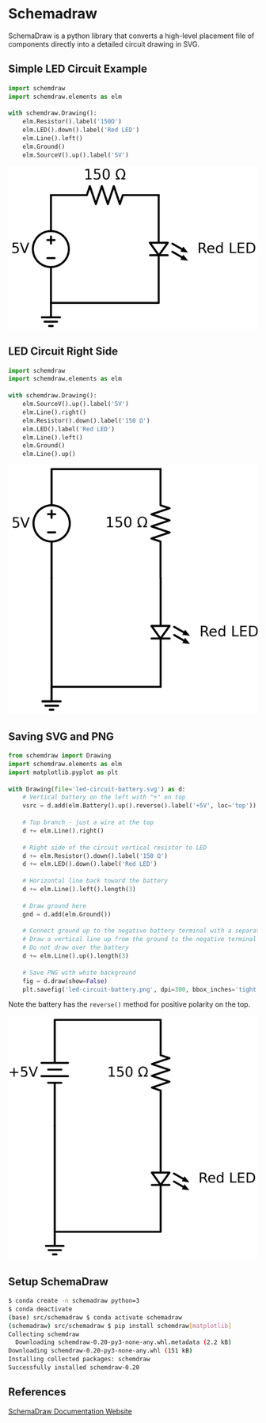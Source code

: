 # Schemadraw

SchemaDraw is a python library that converts a high-level
placement file of components directly into a detailed
circuit drawing in SVG.

## Simple LED Circuit Example

```python
import schemdraw
import schemdraw.elements as elm

with schemdraw.Drawing():
    elm.Resistor().label('150Ω')
    elm.LED().down().label('Red LED')
    elm.Line().left()
    elm.Ground()
    elm.SourceV().up().label('5V')
```

![](led-simple.png)

## LED Circuit Right Side

```python
import schemdraw
import schemdraw.elements as elm

with schemdraw.Drawing():
    elm.SourceV().up().label('5V')
    elm.Line().right()
    elm.Resistor().down().label('150 Ω')
    elm.LED().label('Red LED')
    elm.Line().left()
    elm.Ground()
    elm.Line().up()
```

![](./led-right-side.png)

## Saving SVG and PNG

```py
from schemdraw import Drawing
import schemdraw.elements as elm
import matplotlib.pyplot as plt

with Drawing(file='led-circuit-battery.svg') as d:
    # Vertical battery on the left with "+" on top
    vsrc = d.add(elm.Battery().up().reverse().label('+5V', loc='top'))
    
    # Top branch - just a wire at the top
    d += elm.Line().right()

    # Right side of the circuit vertical resistor to LED
    d += elm.Resistor().down().label('150 Ω')
    d += elm.LED().down().label('Red LED')
    
    # Horizontal line back toward the battery
    d += elm.Line().left().length(3)
    
    # Draw ground here
    gnd = d.add(elm.Ground())
    
    # Connect ground up to the negative battery terminal with a separate line
    # Draw a vertical line up from the ground to the negative terminal
    # Do not draw over the battery
    d += elm.Line().up().length(3)

    # Save PNG with white background
    fig = d.draw(show=False)
    plt.savefig('led-circuit-battery.png', dpi=300, bbox_inches='tight', facecolor='white')
```

Note the battery has the ```reverse()``` method for positive polarity on the top.

![](./led-circuit-battery.svg)

## Setup SchemaDraw
```sh
$ conda create -n schemadraw python=3
$ conda deactivate
(base) src/schemadraw $ conda activate schemadraw
(schemadraw) src/schemadraw $ pip install schemdraw[matplotlib]
Collecting schemdraw
  Downloading schemdraw-0.20-py3-none-any.whl.metadata (2.2 kB)
Downloading schemdraw-0.20-py3-none-any.whl (151 kB)
Installing collected packages: schemdraw
Successfully installed schemdraw-0.20
```

## References

[SchemaDraw Documentation Website](https://schemdraw.readthedocs.io/en/stable/index.html)

